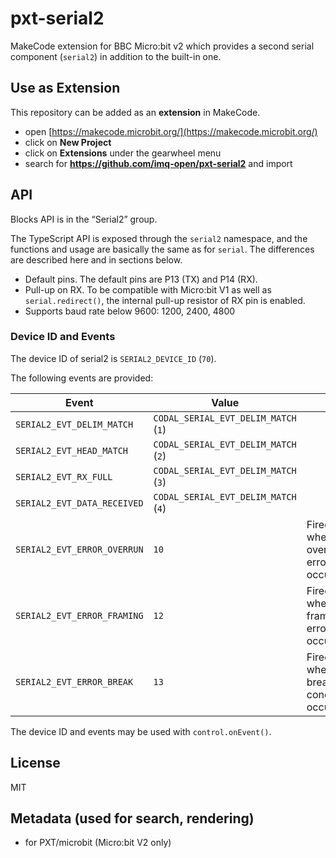 
# pxt-serial2

MakeCode extension for BBC Micro:bit v2 which provides a second serial component 
(`serial2`) in addition to the built-in one.

## Use as Extension

This repository can be added as an **extension** in MakeCode.

* open [https://makecode.microbit.org/](https://makecode.microbit.org/)
* click on **New Project**
* click on **Extensions** under the gearwheel menu
* search for **https://github.com/imq-open/pxt-serial2** and import

## API

Blocks API is in the “Serial2” group. 

The TypeScript API is exposed through the `serial2` namespace, and the functions and usage 
are basically the same as for `serial`. The differences are described here and in sections below.

- Default pins. The default pins are P13 (TX) and P14 (RX).
- Pull-up on RX. To be compatible with Micro:bit V1 as well as `serial.redirect()`, the
 internal pull-up resistor of RX pin is enabled.
- Supports baud rate below 9600: 1200, 2400, 4800

### Device ID and Events

The device ID of serial2 is `SERIAL2_DEVICE_ID` (`70`).

The following events are provided:

| Event | Value |   &nbsp;
------|-------| ----
`SERIAL2_EVT_DELIM_MATCH` | `CODAL_SERIAL_EVT_DELIM_MATCH` (`1`) | 
`SERIAL2_EVT_HEAD_MATCH` | `CODAL_SERIAL_EVT_DELIM_MATCH` (`2`) | 
`SERIAL2_EVT_RX_FULL` | `CODAL_SERIAL_EVT_DELIM_MATCH` (`3`) | 
`SERIAL2_EVT_DATA_RECEIVED` | `CODAL_SERIAL_EVT_DELIM_MATCH` (`4`) | 
`SERIAL2_EVT_ERROR_OVERRUN` | `10` |  Fired when an overrun error occurs
`SERIAL2_EVT_ERROR_FRAMING` | `12` | Fired when a frame error occurs
`SERIAL2_EVT_ERROR_BREAK` | `13` | Fired when a break condition occurs

The device ID and events may be used with `control.onEvent()`.

## License

MIT

## Metadata (used for search, rendering)

* for PXT/microbit
(Micro:bit V2 only)
<script src="https://makecode.com/gh-pages-embed.js"></script><script>makeCodeRender("{{ site.makecode.home_url }}", "{{ site.github.owner_name }}/{{ site.github.repository_name }}");</script>
